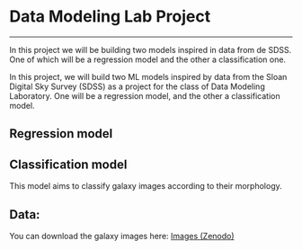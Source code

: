 # Data Modeling Lab Project
---

In this project we will be building two models inspired in data from de SDSS.
One of which will be a regression model and the other a classification one.

In this project, we will build two ML models inspired by data from the Sloan Digital Sky Survey (SDSS) as a project for the class of Data Modeling Laboratory.
One will be a regression model, and the other a classification model.

## Regression model
<!-- MAYBE This model focuses on predicting *spectroscopic redshift* from photometric data — a task commonly known as *photometric redshift* estimation. -->

<!-- TODO: Explanation -->

## Classification model
This model aims to classify galaxy images according to their morphology.


## Data:
You can download the galaxy images here:
[Images (Zenodo)](https://zenodo.org/records/3565489/files/images_gz2.zip?download=1)

<!-- TODO: Explanation -->

<!-- ## References -->
